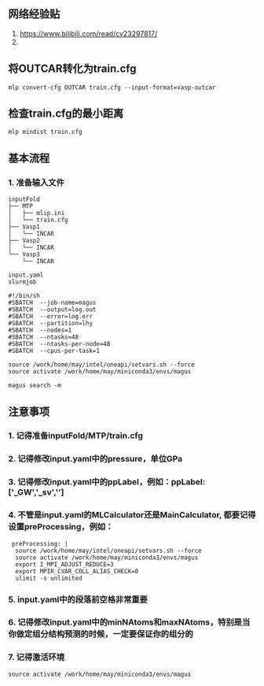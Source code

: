 ## 网络经验贴
1. https://www.bilibili.com/read/cv23297817/
2. 


## 将OUTCAR转化为train.cfg
```shell
mlp convert-cfg OUTCAR train.cfg --input-format=vasp-outcar 
```

## 检查train.cfg的最小距离
```shell
mlp mindist train.cfg
```

## 基本流程
### 1. 准备输入文件
```shell
inputFold
├── MTP
│   ├── mlip.ini
│   └── train.cfg
├── Vasp1
│   └── INCAR
├── Vasp2
│   └── INCAR
└── Vasp3
    └── INCAR

input.yaml
slurmjob
```

```shell
#!/bin/sh                           
#SBATCH  --job-name=magus
#SBATCH  --output=log.out                       
#SBATCH  --error=log.err                       
#SBATCH  --partition=lhy          
#SBATCH  --nodes=1                          
#SBATCH  --ntasks=48                          
#SBATCH  --ntasks-per-node=48                          
#SBATCH  --cpus-per-task=1                         
 
source /work/home/may/intel/oneapi/setvars.sh --force
source activate /work/home/may/miniconda3/envs/magus 

magus search -m
```


## 注意事项
### 1. 记得准备inputFold/MTP/train.cfg
### 2. 记得修改input.yaml中的pressure，单位GPa
### 3. 记得修改input.yaml中的ppLabel，例如：ppLabel: ['_GW','_sv','']
### 4. 不管是input.yaml的MLCalculator还是MainCalculator, 都要记得设置preProcessing，例如：
```shell
 preProcessing: |            
  source /work/home/may/intel/oneapi/setvars.sh --force
  source activate /work/home/may/miniconda3/envs/magus 
  export I_MPI_ADJUST_REDUCE=3
  export MPIR_CVAR_COLL_ALIAS_CHECK=0
  ulimit -s unlimited
```
### 5. input.yaml中的段落前空格非常重要
### 6. 记得修改input.yaml中的minNAtoms和maxNAtoms，特别是当你做定组分结构预测的时候，一定要保证你的组分的
### 7. 记得激活环境
```shell
source activate /work/home/may/miniconda3/envs/magus
```